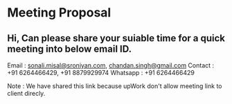 # Meeting Proposal

## Hi, Can please share your suiable time for a quick meeting into below email ID.

Email : sonali.misal@sroniyan.com, chandan.singh@gmail.com
Contact : +91 6264466429, +91 8879929974
Whatsapp : +91 6264466429

Note : We have shared this link because upWork don't allow meeting link to client direcly.
